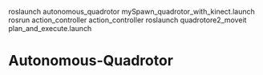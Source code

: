 roslaunch autonomous_quadrotor mySpawn_quadrotor_with_kinect.launch 
rosrun action_controller action_controller
roslaunch quadrotore2_moveit plan_and_execute.launch
# Autonomous-Quadrotor
